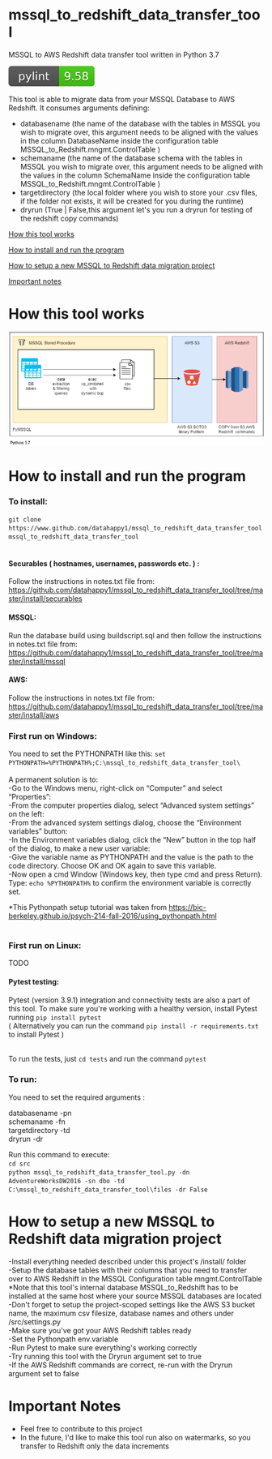 # mssql_to_redshift_data_transfer_tool
MSSQL to AWS Redshift data transfer tool written in Python 3.7

![](https://github.com/datahappy1/mssql_to_redshift_data_transfer_tool/blob/master/rating.svg)

This tool is able to migrate data from your MSSQL Database to AWS Redshift.
It consumes arguments defining: 
- databasename (the name of the database with the tables in MSSQL you wish to migrate over, this argument needs to be aligned with the values in the column DatabaseName inside the configuration table MSSQL_to_Redshift.mngmt.ControlTable )
- schemaname (the name of the database schema with the tables in MSSQL you wish to migrate over, this argument needs to be aligned with the values in the column SchemaName inside the configuration table MSSQL_to_Redshift.mngmt.ControlTable )
- targetdirectory (the local folder where you wish to store your .csv files, if the folder not exists, it will be created for you during the runtime)
- dryrun (True | False,this argument let's you run a dryrun for testing of the redshift copy commands)


[How this tool works](#how-this-tool-works)

[How to install and run the program](#how-to-install-and-run-the-program)

[How to setup a new MSSQL to Redshift data migration project](#How-to-setup-a-new-MSSQL-to-Redshift-data-migration-project)

[Important notes](#important-notes)


# How this tool works
![alt text][diagram]

[diagram]: https://github.com/datahappy1/mssql_to_redshift_data_transfer_tool/blob/master/docs/img/diagram.png "How this tool works"


# How to install and run the program
### To install:
`git clone https://www.github.com/datahappy1/mssql_to_redshift_data_transfer_tool mssql_to_redshift_data_transfer_tool` <br />
<br />
#### Securables ( hostnames, usernames, passwords etc. ) :
Follow the instructions in notes.txt file from:<br />
https://github.com/datahappy1/mssql_to_redshift_data_transfer_tool/tree/master/install/securables

#### MSSQL:
Run the database build using buildscript.sql and then follow the instructions in notes.txt file from:<br />
https://github.com/datahappy1/mssql_to_redshift_data_transfer_tool/tree/master/install/mssql

#### AWS:
Follow the instructions in notes.txt file from:<br /> 
https://github.com/datahappy1/mssql_to_redshift_data_transfer_tool/tree/master/install/aws
<br />

### First run on Windows:<br />

You need to set the PYTHONPATH like this:
`set PYTHONPATH=%PYTHONPATH%;C:\mssql_to_redshift_data_transfer_tool\`<br />
<br />
A permanent solution is to:<br />
-Go to the Windows menu, right-click on “Computer” and select “Properties”:<br />
-From the computer properties dialog, select “Advanced system settings” on the left:<br />
-From the advanced system settings dialog, choose the “Environment variables” button:<br />
-In the Environment variables dialog, click the “New” button in the top half of the dialog, to make a new user variable:<br />
-Give the variable name as PYTHONPATH and the value is the path to the code directory. Choose OK and OK again to save this variable.<br />
-Now open a cmd Window (Windows key, then type cmd and press Return). Type: `echo %PYTHONPATH%` to confirm the environment variable is correctly set.<br />

*This Pythonpath setup tutorial was taken from https://bic-berkeley.github.io/psych-214-fall-2016/using_pythonpath.html
<br />
<br />

### First run on Linux:<br />
TODO

#### Pytest testing:<br />
Pytest (version 3.9.1) integration and connectivity tests are also a part of this tool.
To make sure you're working with a healthy version, install Pytest running `pip install pytest`<br /> 
( Alternatively you can run the command `pip install -r requirements.txt` to install Pytest )<br />
<br />

To run the tests, just `cd tests` and run the command `pytest`

### To run:<br />
You need to set the required arguments :

databasename -pn <br />
schemaname -fn <br />
targetdirectory -td <br />
dryrun -dr <br />

Run this command to execute:<br />
`cd src`<br />
`python mssql_to_redshift_data_transfer_tool.py -dn AdventureWorksDW2016 -sn dbo -td C:\mssql_to_redshift_data_transfer_tool\files -dr False`<br />


# How to setup a new MSSQL to Redshift data migration project
-Install everything needed described under this project's /install/ folder<br />
-Setup the database tables with their columns that you need to transfer over to AWS Redshift in the MSSQL Configuration table mngmt.ControlTable<br />
*Note that this tool's internal database MSSQL_to_Redshift has to be installed at the same host where your source MSSQL databases are located   <br />
-Don't forget to setup the project-scoped settings like the AWS S3 bucket name, the maximum csv filesize, database names and others under /src/settings.py <br />
-Make sure you've got your AWS Redshift tables ready <br />
-Set the Pythonpath env.variable <br />
-Run Pytest to make sure everything's working correctly <br />
-Try running this tool with the Dryrun argument set to true <br />
-If the AWS Redshift commands are correct, re-run with the Dryrun argument set to false <br />


# Important Notes
- Feel free to contribute to this project
- In the future, I'd like to make this tool run also on watermarks, so you transfer to Redshift only the data increments
